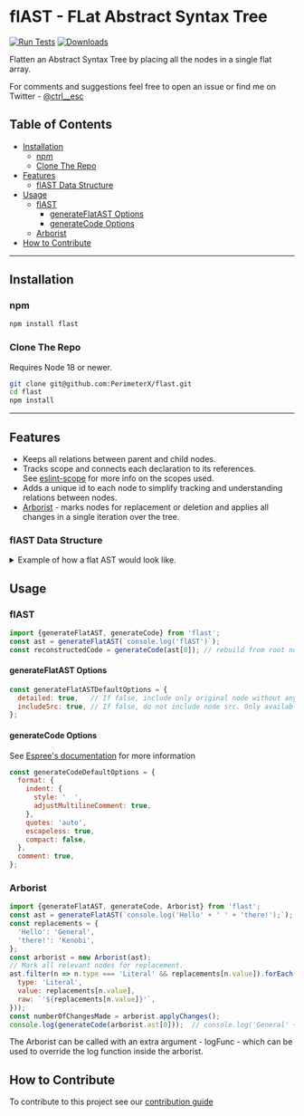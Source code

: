 # flAST - FLat Abstract Syntax Tree
[![Run Tests](https://github.com/PerimeterX/flast/actions/workflows/node.js.yml/badge.svg?branch=main)](https://github.com/PerimeterX/flast/actions/workflows/node.js.yml)
[![Downloads](https://img.shields.io/npm/dm/flast.svg?maxAge=43200)](https://www.npmjs.com/package/flast)

Flatten an Abstract Syntax Tree by placing all the nodes in a single flat array.

For comments and suggestions feel free to open an issue or find me on Twitter - [@ctrl__esc](https://twitter.com/ctrl__esc)

## Table of Contents
* [Installation](#installation)
  * [npm](#npm)
  * [Clone The Repo](#clone-the-repo)
* [Features](#features)
  * [flAST Data Structure](#flast-data-structure)
* [Usage](#usage)
  * [flAST](#flast)
    * [generateFlatAST Options](#generateflatast-options)
    * [generateCode Options](#generatecode-options)
  * [Arborist](#arborist)
* [How to Contribute](#how-to-contribute)
***

## Installation
### npm
```bash
npm install flast
```

### Clone The Repo
Requires Node 18 or newer.
```bash
git clone git@github.com:PerimeterX/flast.git
cd flast
npm install
```

***

## Features
- Keeps all relations between parent and child nodes.
- Tracks scope and connects each declaration to its references.  
  See [eslint-scope](https://github.com/eslint/eslint-scope) for more info on the scopes used.
- Adds a unique id to each node to simplify tracking and understanding relations between nodes.
- <u>Arborist</u> - marks nodes for replacement or deletion and applies all changes in a single iteration over the tree.

### flAST Data Structure
<details>
  <summary>Example of how a flat AST would look like.</summary>

Input code: `console.log('flAST');`.
Output object:
```javascript
const tree = [
  {
    type: 'program',
    start: 0,
    end: 21,
    range: [0, 21],
    body: [
      '<ref to nodeId#2>'
    ],
    sourceType: 'script',
    comments: [],
    nodeId: 0,
    src: "console.log('flAST');",
    childNodes: [
      '<ref to nodeId#1>'
    ],
    parentNode: null,
    scope: '<GlobalScope scopeId#0>'
  },
  {
    type: 'ExpressionStatement',
    start: 0,
    end: 21,
    range: [0, 21],
    expression: '<ref to nodeId#2>',
    nodeId: 1,
    src: "console.log('flAST');",
    childNodes: [
      '<ref to nodeId#2>'
    ],
    parentNode: '<ref to nodeId#0>',
    scope: '<GlobalScope scopeId#0>'
  },
  {
    type: 'CallExpression',
    start: 0,
    end: 20,
    range: [0, 20],
    callee: '<ref to nodeId#3>',
    arguments: [
      '<ref to nodeId#6>'
    ],
    optional: false,
    nodeId: 2,
    src: "console.log('flAST')",
    childNodes: [
      '<ref to nodeId#3>',
      '<ref to nodeId#6>'
    ],
    parentNode: '<ref to nodeId#1>',
    scope: '<GlobalScope scopeId#0>'
  },
  {
    type: 'MemberExpression',
    start: 0,
    end: 11,
    range: [0, 11],
    object: '<ref to nodeId#4>',
    property: '<ref to nodeId#5>',
    computed: false,
    optional: false,
    nodeId: 3,
    src: 'console.log',
    childNodes: [
      '<ref to nodeId#4>',
      '<ref to nodeId#5>'
    ],
    parentNode: '<ref to nodeId#2>',
    scope: '<GlobalScope scopeId#0>'
  },
  {
    type: 'Identifier',
    start: 0,
    end: 7,
    range: [0, 7],
    name: 'console',
    nodeId: 4,
    src: 'console',
    childNodes: [],
    parentNode: '<ref to nodeId#3>',
    scope: '<GlobalScope scopeId#0>'
  },
  {
    type: 'Identifier',
    start: 8,
    end: 11,
    range: [8, 11],
    name: 'log',
    nodeId: 5,
    src: 'log',
    childNodes: [],
    parentNode: '<ref to nodeId#3>',
    scope: '<GlobalScope scopeId#0>'
  },
  {
    type: 'Literal',
    start: 12,
    end: 19,
    range: [12, 19],
    value: "flAST",
    raw: "'flAST'",
    nodeId: 6,
    src: "'flAST'",
    childNodes: [],
    parentNode: '<ref to nodeId#2>',
    scope: '<GlobalScope scopeId#0>'
  }
];
```
</details>

## Usage
### flAST

```javascript
import {generateFlatAST, generateCode} from 'flast';
const ast = generateFlatAST(`console.log('flAST')`);
const reconstructedCode = generateCode(ast[0]); // rebuild from root node
```
#### generateFlatAST Options
```javascript
const generateFlatASTDefaultOptions = {
  detailed: true,   // If false, include only original node without any further details
  includeSrc: true, // If false, do not include node src. Only available when `detailed` option is true
};
```

#### generateCode Options
See [Espree's documentation](https://github.com/eslint/espree#options) for more information
```javascript
const generateCodeDefaultOptions = {
  format: {
    indent: {
      style: '  ',
      adjustMultilineComment: true,
    },
    quotes: 'auto',
    escapeless: true,
    compact: false,
  },
  comment: true,
};
```

### Arborist

```javascript
import {generateFlatAST, generateCode, Arborist} from 'flast';
const ast = generateFlatAST(`console.log('Hello' + ' ' + 'there!');`);
const replacements = {
  'Hello': 'General',
  'there!': 'Kenobi',
};
const arborist = new Arborist(ast);
// Mark all relevant nodes for replacement.
ast.filter(n => n.type === 'Literal' && replacements[n.value]).forEach(n => arborist.markNode(n, {
  type: 'Literal',
  value: replacements[n.value],
  raw: `'${replacements[n.value]}'`,
}));
const numberOfChangesMade = arborist.applyChanges();
console.log(generateCode(arborist.ast[0]));  // console.log('General' + ' ' + 'Kenobi');
```
The Arborist can be called with an extra argument - logFunc - which can be used to override the log
function inside the arborist. 

## How to Contribute
To contribute to this project see our [contribution guide](CONTRIBUTING.md)